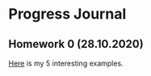 # Progress Journal

## Homework 0 (28.10.2020)
[Here](files/example_homework_0.html) is my 5 interesting examples.